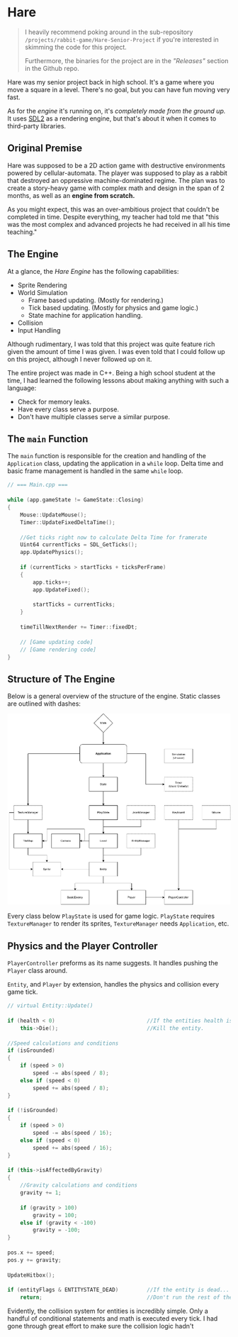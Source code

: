 # Hare

> I heavily recommend poking around in the sub-repository `/projects/rabbit-game/Hare-Senior-Project` if you're interested in skimming the code for this project. 
> 
> Furthermore, the binaries for the project are in the *"Releases"* section in the Github repo.

Hare was my senior project back in high school. It's a game where you move a square in a level. There's no goal, but you can have fun moving very fast.

As for the *engine* it's running on, it's *completely made from the ground up.* It uses [SDL2](https://www.libsdl.org/) as a rendering engine, but that's about it when it comes to third-party libraries.

## Original Premise

Hare was supposed to be a 2D action game with destructive environments powered by cellular-automata. The player was supposed to play as a rabbit that destroyed an oppressive machine-dominated regime. The plan was to create a story-heavy game with complex math and design in the span of 2 months, as well as an **engine from scratch.**

As you might expect, this was an over-ambitious project that couldn't be completed in time. Despite everything, my teacher had told me that "this was the most complex and advanced projects he had received in all his time teaching."

## The Engine

At a glance, the *Hare Engine* has the following capabilities:

- Sprite Rendering
- World Simulation
  - Frame based updating. (Mostly for rendering.)
  - Tick based updating. (Mostly for physics and game logic.)
  - State machine for application handling.
- Collision
- Input Handling

Although rudimentary, I was told that this project was quite feature rich given the amount of time I was given. I was even told that I could follow up on this project, although I never followed up on it.

The entire project was made in C++. Being a high school student at the time, I had learned the following lessons about making anything with such a language:

- Check for memory leaks.
- Have every class serve a purpose.
- Don't have multiple classes serve a similar purpose.

## The `main` Function

The `main` function is responsible for the creation and handling of the `Application` class, updating the application in a `while` loop. Delta time and basic frame management is handled in the same `while` loop.

```cpp
// === Main.cpp ===

while (app.gameState != GameState::Closing)
{
    Mouse::UpdateMouse();
    Timer::UpdateFixedDeltaTime();

    //Get ticks right now to calculate Delta Time for framerate
    Uint64 currentTicks = SDL_GetTicks();
    app.UpdatePhysics();

    if (currentTicks > startTicks + ticksPerFrame)
    {
        app.ticks++;
        app.UpdateFixed();
        
        startTicks = currentTicks;
    }

    timeTillNextRender += Timer::fixedDt;

    // [Game updating code]
    // [Game rendering code]
}
```

<!-- There's a recurring theme in my early code where the same code is copied. This is evident in the end of the `main` function's `while` loop.

```cpp
if (!app.isCapped || Timer::fps == 0)
{
    // First instance of code
    Timer::UpdateDeltaTime();
    timeTillNextRender = 0;
    app.Update();
    app.Render();
}

else if (app.isCapped && Timer::fps != 0)
{
    if (timeTillNextRender >= (double)((double)(1000 / Timer::fps) / 1000))
    {
        // Same Code Again
        Timer::UpdateDeltaTime();
        timeTillNextRender = 0;
        app.Update();
        app.Render();
    }
}
```

It's typically more efficient for both the programmer **and** the program to not repeat code like this. -->

## Structure of The Engine

Below is a general overview of the structure of the engine. Static classes are outlined with dashes:

![diagram](../../.md-media/hare-diagram-portfolio.png)

Every class below `PlayState` is used for game logic. `PlayState` requires `TextureManager` to render its sprites, `TextureManager` needs `Application`, etc.

## Physics and the Player Controller

`PlayerController` preforms as its name suggests. It handles pushing the `Player` class around.

`Entity`, and `Player` by extension, handles the physics and collision every game tick.

```cpp
// virtual Entity::Update()

if (health < 0)								//If the entities health is 0...
    this->Die();							//Kill the entity.

//Speed calculations and conditions
if (isGrounded)
{
    if (speed > 0)
        speed -= abs(speed / 8);
    else if (speed < 0)
        speed += abs(speed / 8);
}

if (!isGrounded)
{
    if (speed > 0)
        speed -= abs(speed / 16);
    else if (speed < 0)
        speed += abs(speed / 16);
}

if (this->isAffectedByGravity)
{
    //Gravity calculations and conditions
    gravity += 1;

    if (gravity > 100)
        gravity = 100;
    else if (gravity < -100)
        gravity = -100;
}

pos.x += speed;
pos.y += gravity;

UpdateHitbox();

if (entityFlags & ENTITYSTATE_DEAD)			//If the entity is dead...
    return;									//Don't run the rest of the method.
```

Evidently, the collision system for entities is incredibly simple. Only a handful of conditional statements and math is executed every tick. I had gone through great effort to make sure the collision logic hadn't 